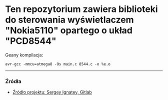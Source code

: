 Ten repozytorium zawiera biblioteki do sterowania wyświetlaczem "Nokia5110" opartego o układ "PCD8544"
===

Geany kompilacja:

    avr-gcc -mmcu=atmega8 -Os main.c 8544.c -o %e.o
  

---
### Źródła <a name="zrodla"></a>
* [Źródło projektu: Sergey Ignatev, Gitlab](https://gitlab.com/flank1er/pcd8544_atmega8)
